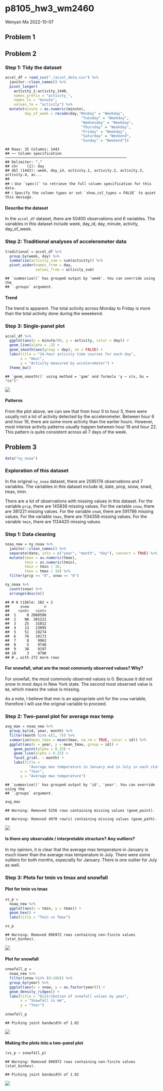 p8105_hw3_wm2460
================
Wenyan Ma
2022-10-07

## Problem 1

## Problem 2

### Step 1: Tidy the dataset

``` r
accel_df = read_csv("./accel_data.csv") %>% 
  janitor::clean_names() %>% 
  pivot_longer(
    activity_1:activity_1440, 
    names_prefix = "activity_", 
    names_to = "minute", 
    values_to = "activity") %>% 
  mutate(minute = as.numeric(minute), 
         day_of_week = recode(day,"Monday" = "Weekday", 
                                   "Tuesday" = "Weekday", 
                                   "Wednesday" = "Weekday", 
                                   "Thursday" = "Weekday", 
                                   "Friday" = "Weekday", 
                                   "Saturday" = "Weekend", 
                                   "Sunday" = "Weekend"))
```

    ## Rows: 35 Columns: 1443
    ## ── Column specification ────────────────────────────────────────────────────────
    ## Delimiter: ","
    ## chr    (1): day
    ## dbl (1442): week, day_id, activity.1, activity.2, activity.3, activity.4, ac...
    ## 
    ## ℹ Use `spec()` to retrieve the full column specification for this data.
    ## ℹ Specify the column types or set `show_col_types = FALSE` to quiet this message.

#### Describe the dataset

In the `accel_df` dataset, there are 50400 observations and 6 variables.
The variables in this dataset include week, day_id, day, minute,
activity, day_of_week.

### Step 2: Traditional analyses of accelerometer data

``` r
traditional = accel_df %>%
  group_by(week, day) %>%
  summarize(activity_sum = sum(activity)) %>% 
  pivot_wider(names_from = day,
              values_from = activity_sum)
```

    ## `summarise()` has grouped output by 'week'. You can override using the
    ## `.groups` argument.

#### Trend

The trend is apparent. The total activity across Monday to Friday is
more than the total activity done during the weeekend.

### Step 3: Single-panel plot

``` r
accel_df %>% 
  ggplot(aes(x = minute/60, y = activity, color = day)) + 
  geom_line(alpha = .5) +
  geom_smooth(aes(group = day), se = FALSE) +
  labs(title = "24-hour activity time courses for each day",
       x = "Hour",
       y = "Activity measured by accelerometer") +
  theme_bw()
```

    ## `geom_smooth()` using method = 'gam' and formula 'y ~ s(x, bs = "cs")'

![](p8105_hw3_wm2460_files/figure-gfm/single_plot-1.png)<!-- -->

#### Patterns

From the plot above, we can see that from hour 0 to hour 5, there were
usually not a lot of activity detected by the accelerometer. Between
hour 6 and hour 19, there are some more activity than the earlier hours.
However, most intense activity patterns usually happen between hour 19
and hour 22. This pattern is quite consistent across all 7 days of the
week.

## Problem 3

``` r
data("ny_noaa")
```

### Exploration of this dataset

In the original `ny_noaa` dataset, there are 2595176 observations and 7
variables. The variables in this dataset include id, date, prcp, snow,
snwd, tmax, tmin.

There are a lot of observations with missing values in this dataset. For
the variable `prcp`, there are 145838 missing values. For the variable
`snow`, there are 381221 missing values. For the variable `snwd`, there
are 591786 missing values. For the variable `tmax`, there are 1134358
missing values. For the variable `tmin`, there are 1134420 missing
values.

### Step 1: Data cleaning

``` r
noaa_new = ny_noaa %>% 
  janitor::clean_names() %>%
  separate(date, into = c("year", "month", "day"), convert = TRUE) %>% 
  mutate(tmax = as.numeric(tmax), 
         tmin = as.numeric(tmin),
         tmin = tmin / 10,
         tmax = tmax / 10) %>% 
  filter(prcp >= "0", snow >= "0")
```

``` r
ny_noaa %>% 
  count(snow) %>% 
  arrange(desc(n))
```

    ## # A tibble: 282 × 2
    ##     snow       n
    ##    <int>   <int>
    ##  1     0 2008508
    ##  2    NA  381221
    ##  3    25   31022
    ##  4    13   23095
    ##  5    51   18274
    ##  6    76   10173
    ##  7     8    9962
    ##  8     5    9748
    ##  9    38    9197
    ## 10     3    8790
    ## # … with 272 more rows

#### For snowfall, what are the most commonly observed values? Why?

For snowfall, the most commonly observed values is 0. Because it did not
snow in most days in New York state. The second most observed value is
`NA`, which means the value is missing.

As a note, I believe that mm is an appropriate unit for the `snow`
variable, therefore I will use the original variable to proceed.

### Step 2: Two-panel plot for average max temp

``` r
avg_max = noaa_new %>% 
  group_by(id, year, month) %>% 
  filter(month %in% c(1, 7)) %>% 
  summarize(mean_tmax = mean(tmax, na.rm = TRUE, color = id)) %>% 
  ggplot(aes(x = year, y = mean_tmax, group = id)) + 
    geom_point(alpha = 0.25) + 
    geom_line(alpha = 0.25) + 
    facet_grid(. ~ month) +
    labs(title = 
           "Average max temperature in January and in July in each station across years",
       x = "Year",
       y = "Average max temperature") 
```

    ## `summarise()` has grouped output by 'id', 'year'. You can override using the
    ## `.groups` argument.

``` r
avg_max
```

    ## Warning: Removed 5256 rows containing missing values (geom_point).

    ## Warning: Removed 4970 row(s) containing missing values (geom_path).

![](p8105_hw3_wm2460_files/figure-gfm/plot-1.png)<!-- -->

#### Is there any observable / interpretable structure? Any outliers?

In my opinion, it is clear that the average max temperature in January
is much lower than the average max temperature in July. There were some
outliers for both months, especially for January. There is one outlier
for July as well.

### Step 3: Plots for tmin vs tmax and snowfall

#### Plot for tmin vs tmax

``` r
vs_p = 
  noaa_new %>% 
  ggplot(aes(x = tmin, y = tmax)) + 
  geom_hex() +
  labs(title = "Tmin vs Tmax") 

vs_p
```

    ## Warning: Removed 896972 rows containing non-finite values (stat_binhex).

![](p8105_hw3_wm2460_files/figure-gfm/tmin_tmax-1.png)<!-- -->

#### Plot for snowfall

``` r
snowfall_p = 
  noaa_new %>% 
  filter(snow %in% (0:100)) %>% 
  group_by(year) %>% 
  ggplot(aes(x = snow, y = as.factor(year))) +
  geom_density_ridges() +
  labs(title = "Distribution of snowfall values by year", 
       x = "Snowfall in mm",
       y = "Year") 
  
snowfall_p
```

    ## Picking joint bandwidth of 1.02

![](p8105_hw3_wm2460_files/figure-gfm/snowfall-1.png)<!-- -->

#### Making the plots into a two-panel plot

``` r
(vs_p + snowfall_p)
```

    ## Warning: Removed 896972 rows containing non-finite values (stat_binhex).

    ## Picking joint bandwidth of 1.02

![](p8105_hw3_wm2460_files/figure-gfm/combine_plots-1.png)<!-- -->
